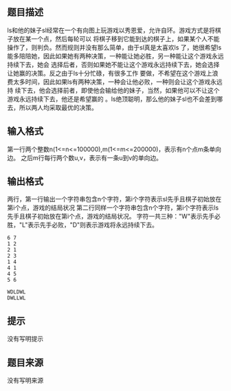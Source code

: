 


## 题目描述
ls和他的妹子sl经常在一个有向图上玩游戏以秀恩爱，允许自环。游戏方式是将棋子放在某一个点，然后每轮可以
将棋子移到它能到达的棋子上，如果某个人不能操作了，则判负。然而规则并没有那么简单，由于sl真是太喜欢ls
了，她很希望ls能多陪陪她，因此如果她有两种决策，一种能让她必胜，另一种能让这个游戏永远持续下去，她会
选择后者，否则如果她不能让这个游戏永远持续下去，她会选择让她赢的决策。反之由于ls十分忙碌，有很多工作
要做，不希望在这个游戏上浪费太多时间，因此如果ls有两种决策，一种会让他必败，一种则会让这个游戏永远持
续下去，他会选择前者，即使他会输给他的妹子，当然，如果他可以不让这个游戏永远持续下去，他还是希望赢的
。ls绝顶聪明，那么他的妹子sl也不会差到哪去，所以两人均采取最优的决策。
## 输入格式
第一行两个整数n(1<=n<=100000),m(1<=m<=200000)，表示有n个点m条单向边。
之后m行每行两个数u,v，表示有一条u到v的单向边。
## 输出格式
两行，第一行输出一个字符串包含n个字符，第i个字符表示sl先手且棋子初始放在第i个点，游戏的结局状况
第二行同样一个字符串包含n个字符，第i个字符表示ls先手且棋子初始放在第i个点，游戏的结局状况。
字符一共三种："W"表示先手必胜，"L"表示先手必败，"D"则表示游戏将永远持续下去。

```input1
6 7
1 2
2 1
2 3
1 4
4 1
4 5
5 6

```
```output1
WDLDWL
DWLLWL
```

## 提示
没有写明提示
## 题目来源
没有写明来源



